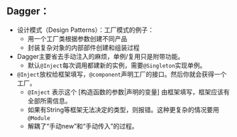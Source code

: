 ## Dagger：

- 设计模式（Design Patterns）：工厂模式的例子：
    - 用一个工厂类根据参数创建不同产品
    - 封装复杂对象的内部部件创建和组装过程
- Dagger主要省去手动注入的麻烦，单例/复用只是附带功能。
    - 默认`@Inject`每次调用都建新的实例，需要`@Singleton`实现单例。
- `@Inject`放权给框架填写，`@component`声明工厂的接口。然后你就会获得一个工厂。
    - `@Inject` 表示这个 [构造函数的参数|声明的变量] 由框架填写，框架应该有全部所需信息。
    - 如果有String等框架无法决定的类型，则报错。这种更复杂的情况要用 `@Module`
    - 解耦了“手动new”和“手动传入”的过程。